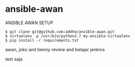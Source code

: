 # ansible-awan
ANSIBLE AWAN SETUP
```
$ git clone git@github.com:addhe/ansible-awan.git
$ virtualenv -p /usr/bin/python2.7 my-ansible-virtualenv
$ pip install -r requirements.txt
```

awan, joko and benny review and belajar jenkins

text saja

